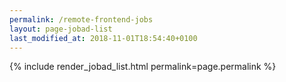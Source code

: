 ```yaml
---
permalink: /remote-frontend-jobs
layout: page-jobad-list
last_modified_at: 2018-11-01T18:54:40+0100
---
```

{% include render_jobad_list.html permalink=page.permalink %}
